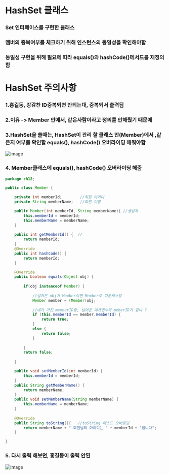 # HashSet 클래스
### Set 인터페이스를 구현한 클래스
### 멤버의 중복여부를 체크하기 위해 인스턴스의 동일성을 확인해야함
### 동일성 구현을 위해 필요에 따라 equals()와 hashCode()메서드를 재정의함

# HashSet 주의사항
### 1.홍길동, 강감찬 ID중복되면 안되는대, 중복되서 출력됨
### 2.이유 -> Member 안에서, 같은사람이라고 정의를 안해줬기 때문에
### 3.HashSet을 쓸때는, HashSet이 관리 할 클래스 안(Member)에서 ,같은지 여부를 확인할 equals(), hashCode() 오버라이딩 해줘야함

![image](https://user-images.githubusercontent.com/82345970/185032600-6cc4ec12-a5ed-4035-8594-56318080c330.png)

### 4. Member클래스에 equals(), hashCode() 오버라이딩 해줌
```java
package ch12;

public class Member {

	private int memberId;        //회원 아이디
	private String memberName;   //회원 이름

	public Member(int memberId, String memberName){ //생성자
		this.memberId = memberId;
		this.memberName = memberName;
	}
	
	public int getMemberId() {  //
		return memberId;
	}
	@Override
	public int hashCode() {
		return memberId;
	}

	@Override
	public boolean equals(Object obj) {
		
		if(obj instanceof Member) {
			
			//넘어온 obj가 Member이면 Member로 다운캐스팅
			Member member = (Member)obj;
			
			//내가 가진 memberID랑, 넘어온 매개변수의 meberID가 같냐 ?
			if (this.memberId == member.memberId) {
				return true;
			}
			else {
				return false;
			}
			
		}
		return false;
		
	}

	public void setMemberId(int memberId) {
		this.memberId = memberId;
	}
	public String getMemberName() {
		return memberName;
	}
	public void setMemberName(String memberName) {
		this.memberName = memberName;
	}
	
	@Override
	public String toString(){   //toString 메소드 오버로딩
		return memberName + " 회원님의 아이디는 " + memberId + "입니다";
	}

}
```

### 5. 다시 출력 해보면, 홍길동이 출력 안된

![image](https://user-images.githubusercontent.com/82345970/185033582-92677445-26a8-4719-a61f-acbe31e21a53.png)

